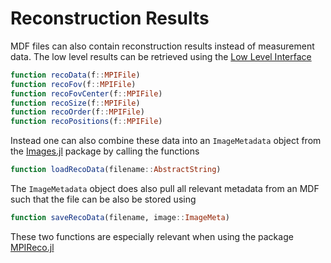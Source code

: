# Reconstruction Results

MDF files can also contain reconstruction results instead of measurement data.
The low level results can be retrieved using the [Low Level Interface](@ref)
```julia
function recoData(f::MPIFile)
function recoFov(f::MPIFile)
function recoFovCenter(f::MPIFile)
function recoSize(f::MPIFile)
function recoOrder(f::MPIFile)
function recoPositions(f::MPIFile)
```
Instead one can also combine these data into an `ImageMetadata` object from the
[Images.jl](https://github.com/JuliaImages/Images.jl) package by calling the
functions
```julia
function loadRecoData(filename::AbstractString)
```
The `ImageMetadata` object does also pull all relevant metadata from an MDF
such that the file can be also be stored using
```julia
function saveRecoData(filename, image::ImageMeta)
```
These two functions are especially relevant when using the package  
[MPIReco.jl](https://github.com/MagneticParticleImaging/MPIReco.jl)
